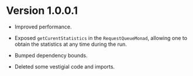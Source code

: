 Version 1.0.0.1
===============

* Improved performance.

* Exposed `getCurentStatistics` in the `RequestQueueMonad`, allowing one to
  obtain the statistics at any time during the run.

* Bumped dependency bounds.

* Deleted some vestigial code and imports.
